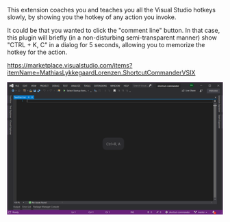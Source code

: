 This extension coaches you and teaches you all the Visual Studio hotkeys slowly, by showing you the hotkey of any action you invoke.

It could be that you wanted to click the "comment line" button. In that case, this plugin will briefly (in a non-disturbing semi-transparent manner) show "CTRL + K, C" in a dialog for 5 seconds, allowing you to memorize the hotkey for the action.

https://marketplace.visualstudio.com/items?itemName=MathiasLykkegaardLorenzen.ShortcutCommanderVSIX

![Screenshot](src/Screenshot.png)
